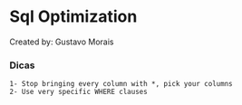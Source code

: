# Sql Optimization

Created by: Gustavo Morais

### Dicas
```
1- Stop bringing every column with *, pick your columns
2- Use very specific WHERE clauses
```
